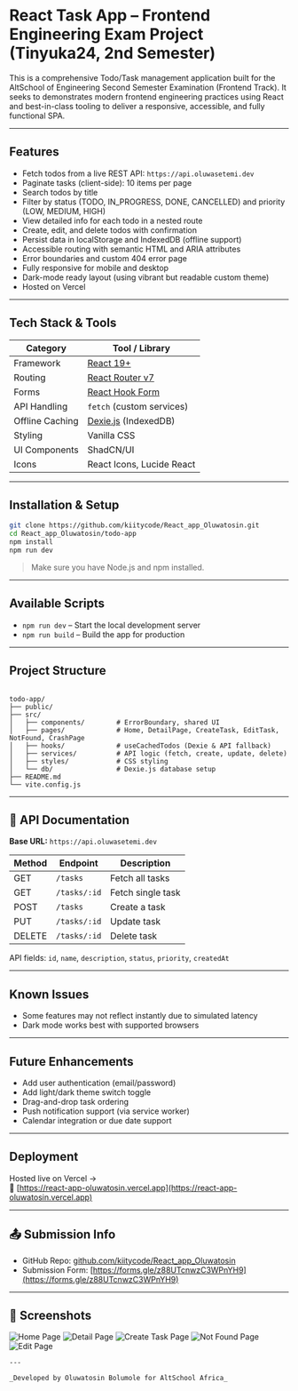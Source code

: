 # React Task App – Frontend Engineering Exam Project (Tinyuka24, 2nd Semester)

This is a comprehensive Todo/Task management application built for the AltSchool of Engineering Second Semester Examination (Frontend Track). It seeks to demonstrates modern frontend engineering practices using React and best-in-class tooling to deliver a responsive, accessible, and fully functional SPA.

---

## Features

- Fetch todos from a live REST API: `https://api.oluwasetemi.dev`
- Paginate tasks (client-side): 10 items per page
- Search todos by title
- Filter by status (TODO, IN_PROGRESS, DONE, CANCELLED) and priority (LOW, MEDIUM, HIGH)
- View detailed info for each todo in a nested route
- Create, edit, and delete todos with confirmation
- Persist data in localStorage and IndexedDB (offline support)
- Accessible routing with semantic HTML and ARIA attributes
- Error boundaries and custom 404 error page
- Fully responsive for mobile and desktop
- Dark-mode ready layout (using vibrant but readable custom theme)
- Hosted on Vercel

---

## Tech Stack & Tools

| Category       | Tool / Library                         |
|----------------|----------------------------------------|
| Framework      | [React 19+](https://react.dev)         |
| Routing        | [React Router v7](https://reactrouter.com) |
| Forms          | [React Hook Form](https://react-hook-form.com) |
| API Handling   | `fetch` (custom services)              |
| Offline Caching| [Dexie.js](https://dexie.org) (IndexedDB) |
| Styling        | Vanilla CSS                            |
| UI Components  | ShadCN/UI                              |
| Icons          | React Icons, Lucide React              |

---

## Installation & Setup

```bash
git clone https://github.com/kiitycode/React_app_Oluwatosin.git
cd React_app_Oluwatosin/todo-app
npm install
npm run dev
```

> Make sure you have Node.js and npm installed.

---

## Available Scripts

- `npm run dev` – Start the local development server
- `npm run build` – Build the app for production

---

## Project Structure

```

todo-app/
├── public/
├── src/
│   ├── components/        # ErrorBoundary, shared UI
│   ├── pages/             # Home, DetailPage, CreateTask, EditTask, NotFound, CrashPage
│   ├── hooks/             # useCachedTodos (Dexie & API fallback)
│   ├── services/          # API logic (fetch, create, update, delete)
│   ├── styles/            # CSS styling
│   └── db/                # Dexie.js database setup
├── README.md
└── vite.config.js
```

---

## 🔌 API Documentation

**Base URL:** `https://api.oluwasetemi.dev`

| Method | Endpoint             | Description           |
|--------|----------------------|-----------------------|
| GET    | `/tasks`             | Fetch all tasks       |
| GET    | `/tasks/:id`         | Fetch single task     |
| POST   | `/tasks`             | Create a task         |
| PUT    | `/tasks/:id`         | Update task           |
| DELETE | `/tasks/:id`         | Delete task           |

API fields: `id`, `name`, `description`, `status`, `priority`, `createdAt`

---

## Known Issues

- Some features may not reflect instantly due to simulated latency
- Dark mode works best with supported browsers

---

## Future Enhancements

- Add user authentication (email/password)
- Add light/dark theme switch toggle
- Drag-and-drop task ordering
- Push notification support (via service worker)
- Calendar integration or due date support

---

## Deployment

Hosted live on Vercel →  
🔗 [https://react-app-oluwatosin.vercel.app](https://react-app-oluwatosin.vercel.app)

---

## 📤 Submission Info

- GitHub Repo: [github.com/kiitycode/React_app_Oluwatosin](https://github.com/kiitycode/React_app_Oluwatosin)
- Submission Form: [https://forms.gle/z88UTcnwzC3WPnYH9](https://forms.gle/z88UTcnwzC3WPnYH9)

---

## 📸 Screenshots

![Home Page](./public/screenshots/Homepage.png)
![Detail Page](./public/screenshots/DetailPage.png)
![Create Task Page](./public/screenshots/CreateTaskPage.png)
![Not Found Page](./public/screenshots/NotFoundPage.png)
![Edit Page](./public/screenshots/EditPage.png)
```
---

_Developed by Oluwatosin Bolumole for AltSchool Africa_
